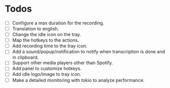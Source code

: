 # Todos

- [ ] Configure a max duration for the recording.
- [ ] Translation to english.
- [ ] Change the idle icon on the tray.
- [ ] Map the hotkeys to the actions.
- [ ] Add recording time to the tray icon.
- [ ] Add a sound/popup/notification to notify when transcription is done and in clipboard.
- [ ] Support other media players other than Spotify.
- [ ] Add panel to customize hotkeys.
- [ ] Add idle logo/image to tray icon.
- [ ] Make a detailed monitoring with tokio to analyze performance.
